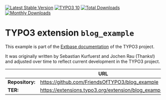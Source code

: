 [![Latest Stable Version](https://poser.pugx.org/friendsoftypo3/blog-example/v/stable.svg)](https://extensions.typo3.org/extension/blog_example/)
[![TYPO3 10](https://img.shields.io/badge/TYPO3-10-orange.svg?style=flat-square)](https://get.typo3.org/version/10)
[![Total Downloads](https://poser.pugx.org/friendsoftypo3/blog-example/d/total.svg)](https://packagist.org/packages/friendsoftypo3/blog-example)
[![Monthly Downloads](https://poser.pugx.org/friendsoftypo3/blog-example/d/monthly)](https://packagist.org/packages/friendsoftypo3/blog-example)

# TYPO3 extension ``blog_example``

This example is part of the [Extbase documentation](https://docs.typo3.org/m/typo3/book-extbasefluid/main/en-us/)
of the TYPO3 project.

It was originally written by Sebastian Kurfuerst and Jochen Rau (Thanks!) and
adjusted over time to reflect current development in the TYPO3 project.

|                  | URL                                                  |
|------------------|------------------------------------------------------|
| **Repository:**  | https://github.com/FriendsOfTYPO3/blog_example       |
| **TER:**         | https://extensions.typo3.org/extension/blog_example/ |
